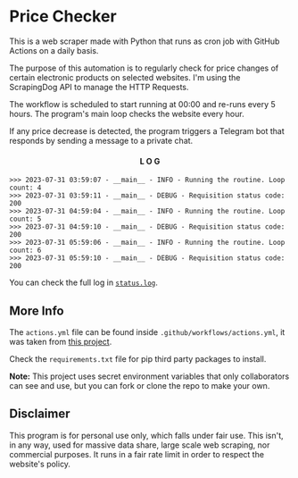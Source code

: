 # Price Checker
This is a web scraper made with Python that runs as cron job with GitHub Actions on a daily basis.

The purpose of this automation is to regularly check for price changes of certain electronic products on selected websites. I'm using the ScrapingDog API to manage the HTTP Requests.

The workflow is scheduled to start running at 00:00 and re-runs every 5 hours. The program's main loop checks the website every hour.

If any price decrease is detected, the program triggers a Telegram bot that responds by sending a message to a private chat.

<div align="center" >

#### L O G

</div>

```
>>> 2023-07-31 03:59:07 - __main__ - INFO - Running the routine. Loop count: 4
>>> 2023-07-31 03:59:11 - __main__ - DEBUG - Requisition status code: 200
>>> 2023-07-31 04:59:04 - __main__ - INFO - Running the routine. Loop count: 5
>>> 2023-07-31 04:59:10 - __main__ - DEBUG - Requisition status code: 200
>>> 2023-07-31 05:59:06 - __main__ - INFO - Running the routine. Loop count: 6
>>> 2023-07-31 05:59:10 - __main__ - DEBUG - Requisition status code: 200
```

You can check the full log in [`status.log`](./status.log).

## More Info

The `actions.yml` file can be found inside `.github/workflows/actions.yml`, it was taken from [this project](https://github.com/patrickloeber/python-github-action-template).

Check the `requirements.txt` file for pip third party packages to install.

<strong>Note:</strong> This project uses secret environment variables that only collaborators can see and use, but you can fork or clone the repo to make your own. 

## Disclaimer
This program is for personal use only, which falls under fair use. This isn't, in any way, used for massive data share, large scale web scraping, nor commercial purposes. It runs in a fair rate limit in order to respect the website's policy.